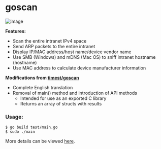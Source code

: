 # goscan

![image](https://user-images.githubusercontent.com/1621058/32154543-63c4e560-bcff-11e7-8a92-5281e18f221e.png)

**Features:**
* Scan the entire intranet IPv4 space
* Send ARP packets to the entire intranet
* Display IP/MAC address/host name/device vendor name
* Use SMB (Windows) and mDNS (Mac OS) to sniff intranet hostname (hostname)
* Use MAC address to calculate device manufacturer information


**Modifications from [timest/goscan](https://github.com/timest/goscan)**
* Complete English translation
* Removal of main() method and introduction of API methods
  - Intended for use as an exported C library
  - Returns an array of structs with results

### Usage: ###

```
$ go build test/main.go
$ sudo ./main
```


More details can be viewed [here](https://github.com/timest/goscan/issues/1).